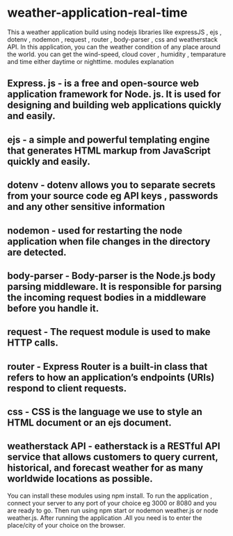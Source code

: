 # weather-application-real-time
This a weather application build using nodejs libraries like expressJS , ejs , dotenv , nodemon , request , router , body-parser , css  and weatherstack API.
In this application, you can the weather condition of any place around the world. you can get the wind-speed, cloud cover , humidity , temparature and time either daytime or nighttime. 
modules explanation
## Express. js - is a free and open-source web application framework for Node. js. It is used for designing and building web applications quickly and easily.
## ejs -  a simple and powerful templating engine that generates HTML markup from JavaScript quickly and easily.
## dotenv - dotenv allows you to separate secrets from your source code eg API keys , passwords and any other sensitive information
## nodemon - used for restarting the node application when file changes in the directory are detected.
## body-parser - Body-parser is the Node.js body parsing middleware. It is responsible for parsing the incoming request bodies in a middleware before you handle it.
## request -  The request module is used to make HTTP calls.
## router -  Express Router is a built-in class that refers to how an application’s endpoints (URIs) respond to client requests.
## css - CSS is the language we use to style an HTML document or an ejs document.
## weatherstack API - eatherstack is a RESTful API service that allows customers to query current, historical, and forecast weather for as many worldwide locations as possible.
You can install these modules using npm install.
To run the application , connect your server to any port of your choice eg 3000 or 8080 and you are ready to go.
Then run using npm start or nodemon weather.js or node weather.js.
After running the application .All you need is to enter the place/city of your choice on the browser.
